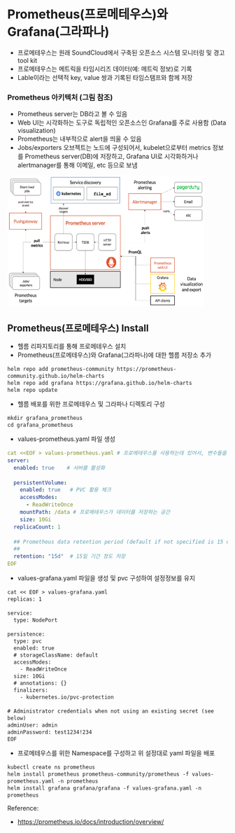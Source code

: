 # Prometheus(프로메테우스)와 Grafana(그라파나)
- 프로메테우스는 원래 SoundCloud에서 구축된 오픈소스 시스템 모니터링 및 경고 tool kit
- 프로메테우스는 메트릭을 타임시리즈 데이터(예: 메트릭 정보)로 기록
- Lable이라는 선택적 key, value 쌍과 기록된 타임스탬프와 함께 저장

### Prometheus 아키텍처 (그림 참조)
- Prometheus server는 DB라고 볼 수 있음
- Web UI는 시각화하는 도구로 독립적인 오픈소스인 Grafana를 주로 사용함 (Data visualization)
- Prometheus는 내부적으로 alert을 띄울 수 있음
- Jobs/exporters 오브젝트는 노드에 구성되어서, kubelet으로부터 metrics 정보를 Prometheus server(DB)에 저장하고, 
  Grafana UI로 시각화하거나 alertmanager를 통해 이메일, etc 등으로 보냄


<img src="https://github.com/Virusuki/Kubernetes/blob/main/k8s-develop/Logging%20(container)/files/img/Promethous_architecture.PNG" width="450px" height="300px" title="px(픽셀) 크기 설정" alt="EFK 웹 사이드카 아키텍처"></img><br/>


## Prometheus(프로메테우스) Install
- 헬름 리파지토리를 통해 프로메테우스 설치
- Prometheus(프로메테우스)와 Grafana(그라파나)에 대한 헬름 저장소 추가
```
helm repo add prometheus-community https://prometheus-community.github.io/helm-charts
helm repo add grafana https://grafana.github.io/helm-charts
helm repo update
```

- 헬름 배포를 위한 프로메테우스 및 그라파나 디렉토리 구성
```
mkdir grafana_prometheus
cd grafana_prometheus
```

- values-prometheus.yaml 파일 생성
```values-prometheus.yaml 
cat <<EOF > values-prometheus.yaml # 프로메테우스를 사용하는데 있어서, 변수들을 value파일에 구성함
server:
  enabled: true    # 서버를 활성화

  persistentVolume:
    enabled: true   # PVC 활용 체크
    accessModes:
      - ReadWriteOnce
    mountPath: /data # 프로메테우스가 데이터를 저장하는 공간
    size: 10Gi
  replicaCount: 1

  ## Prometheus data retention period (default if not specified is 15 days)
  ##
  retention: "15d"  # 15일 기간 정도 저장
EOF
```

- values-grafana.yaml 파일을 생성 및 pvc 구성하여 설정정보를 유지
```
cat << EOF > values-grafana.yaml
replicas: 1

service:
  type: NodePort

persistence:
  type: pvc
  enabled: true
  # storageClassName: default
  accessModes:
    - ReadWriteOnce
  size: 10Gi
  # annotations: {}
  finalizers:
    - kubernetes.io/pvc-protection

# Administrator credentials when not using an existing secret (see below)
adminUser: admin
adminPassword: test1234!234
EOF
```


- 프로메테우스를 위한 Namespace를 구성하고 위 설정대로 yaml 파일을 배포
```
kubectl create ns prometheus
helm install prometheus prometheus-community/prometheus -f values-prometheus.yaml -n prometheus
helm install grafana grafana/grafana -f values-grafana.yaml -n prometheus
```








Reference:
- https://prometheus.io/docs/introduction/overview/
